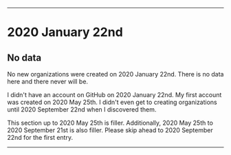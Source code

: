 
***

# 2020 January 22nd

## No data

No new organizations were created on 2020 January 22nd. There is no data here and there never will be.

I didn't have an account on GitHub on 2020 January 22nd. My first account was created on 2020 May 25th. I didn't even get to creating organizations until 2020 September 22nd when I discovered them.

This section up to 2020 May 25th is filler. Additionally, 2020 May 25th to 2020 September 21st is also filler. Please skip ahead to 2020 September 22nd for the first entry.

***
